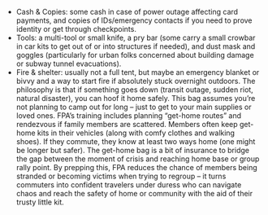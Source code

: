 - Cash & Copies: some cash in case of power outage affecting card payments, and copies of IDs/emergency contacts if you need to prove identity or get through checkpoints.  
- Tools: a multi-tool or small knife, a pry bar (some carry a small crowbar in car kits to get out of or into structures if needed), and dust mask and goggles (particularly for urban folks concerned about building damage or subway tunnel evacuations).  
- Fire & shelter: usually not a full tent, but maybe an emergency blanket or bivvy and a way to start fire if absolutely stuck overnight outdoors.
The philosophy is that if something goes down (transit outage, sudden riot, natural disaster), you can hoof it home safely. This bag assumes you’re not planning to camp out for long – just to get to your main supplies or loved ones. FPA’s training includes planning “get-home routes” and rendezvous if family members are scattered. Members often keep get-home kits in their vehicles (along with comfy clothes and walking shoes). If they commute, they know at least two ways home (one might be longer but safer). The get-home bag is a bit of insurance to bridge the gap between the moment of crisis and reaching home base or group rally point. By prepping this, FPA reduces the chance of members being stranded or becoming victims when trying to regroup – it turns commuters into confident travelers under duress who can navigate chaos and reach the safety of home or community with the aid of their trusty little kit.